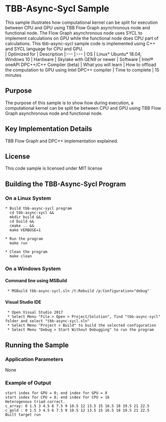 # TBB-Async-Sycl Sample
This sample illustrates how computational kernel can be split for execution between CPU and GPU using TBB Flow Graph asynchronous node and functional node. The Flow Graph asynchronous node uses SYCL to implement calculations on GPU while the functional node does CPU part of calculations. This tbb-async-sycl sample code is implemented using C++ and SYCL language for CPU and GPU.  
| Optimized for                     | Description
|:---                               |:---
| OS                                | Linux* Ubuntu* 18.04; Windows 10
| Hardware                          | Skylake with GEN9 or newer
| Software                          | Intel&reg; oneAPI DPC++/C++ Compiler (beta) 
| What you will learn               | How to offload the computation to GPU using Intel DPC++ compiler
| Time to complete                  | 15 minutes

## Purpose
The purpose of this sample is to show how during execution, a computational kernel can be split be between CPU and GPU using TBB Flow Graph asynchronous node and functional node.

## Key Implementation Details 
TBB Flow Graph and DPC++ implementation explained. 

## License  
This code sample is licensed under MIT license

## Building the TBB-Async-Sycl Program

### On a Linux System
    * Build tbb-async-sycl program
      cd tbb-async-sycl &&
      mkdir build &&
      cd build &&
      cmake .. &&
      make VERBOSE=1

    * Run the program
      make run

    * Clean the program
      make clean

### On a Windows System

#### Command line using MSBuild
     * MSBuild tbb-async-sycl.sln /t:Rebuild /p:Configuration="debug"

#### Visual Studio IDE
     * Open Visual Studio 2017
     * Select Menu "File > Open > Project/Solution", find "tbb-async-sycl" folder and select "tbb-async-sycl.sln"
     * Select Menu "Project > Build" to build the selected configuration
     * Select Menu "Debug > Start Without Debugging" to run the program
     
## Running the Sample

### Application Parameters
None

### Example of Output

    start index for GPU = 0; end index for GPU = 8
    start index for CPU = 8; end index for CPU = 16
    Heterogenous triad correct.
    c_array: 0 1.5 3 4.5 6 7.5 9 10.5 12 13.5 15 16.5 18 19.5 21 22.5
    c_gold : 0 1.5 3 4.5 6 7.5 9 10.5 12 13.5 15 16.5 18 19.5 21 22.5
    Built target run

     
    
